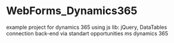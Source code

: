 # WebForms_Dynamics365

example project for dynamics 365
using js lib: jQuery, DataTables 
connection back-end via standart opportunities ms dynamics 365
